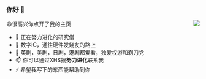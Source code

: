### 你好 👋

<img align="right" src="https://github-readme-stats.vercel.app/api?username=ZhongFuCheng3y&show_icons=true&icon_color=CE1D2D&text_color=718096&bg_color=ffffff&hide_title=true" />


😄很高兴你点开了我的主页

- 🔭 正在努力进化的研究僧
- 🌱 数字IC，通往硬件发烧友的路上
- 👯 英剧，美剧，日剧，港剧都爱看，独爱权游和剃刀党
- 📫 你可以通过XHS搜**努力进化**联系我
- ⚡ 希望我写下的东西能帮助到你

